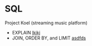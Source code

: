 # SQL
Project Koel (streaming music platform)
  * EXPLAIN [lkjkj](https://github.com/user-attachments/assets/45fac86c-18e7-4a99-b418-876646b88e18)
  * JOIN, ORDER BY, and LIMIT [asdfds](https://github.com/user-attachments/assets/73e5f277-08b7-4c25-8e09-e28b63380e91)

